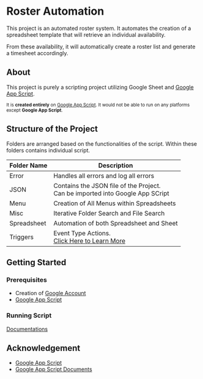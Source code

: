 # Roster Automation
This project is an automated roster system. It automates the creation of a spreadsheet template that will retrieve an individual availability. 

From these availability, it will automatically create a roster list and generate a timesheet accordingly.
## About
This project is purely a scripting project utilizing Google Sheet and [Google App Script](#acknowledgement).

<sub>It is  **created entirely** on [Google App Script](#acknowledgement).
It would not be able to run on any platforms except **Google App Script**.</sub>




## Structure of the Project
Folders are arranged based on the functionalities of the script.
Within these folders contains individual script.

| Folder Name | Description                                                                        |
|-------------|------------------------------------------------------------------------------------|
| Error       | Handles all errors and log all errors                                              |
| JSON        | Contains the JSON file of the Project. <br/>Can be imported into Google App SCript |
| Menu        | Creation of All Menus within Spreadsheets                                          |
| Misc        | Iterative Folder Search and File Search                                            |
| Spreadsheet | Automation of both Spreadsheet and Sheet                                           |
| Triggers    | Event Type Actions.<br/> [Click Here to Learn More][trigger]                       |


## Getting Started
### Prerequisites
- Creation of [Google Account][googleaccount]
- [Google App Script][googleappscript]


### Running Script
[Documentations](documentation/docs.pdf)

## Acknowledgement
- [Google App Script][googleappscript]
- [Google App Script Documents](https://developers.google.com/apps-script/reference)


[googleappscript]: https://www.google.com/script/start/
[googleaccount]: https://accounts.google.com/v3/signin/identifier?dsh=S1108141963%3A1690474069932711&continue=https%3A%2F%2Fmyaccount.google.com%3Futm_source%3Daccount-marketing-page%26utm_medium%3Dgo-to-account-button&ifkv=AeDOFXgx6tIotZMmgy1NnzbHeU-x2KFrkigZLFTvWFuCru4WBC4wHkWDo8qnr6Fi_mWZ5ZIVXevlZg&service=accountsettings&flowName=GlifWebSignIn&flowEntry=ServiceLogin
[trigger]: https://developers.google.com/apps-script/guides/triggers
